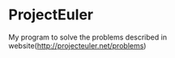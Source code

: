 ProjectEuler
============

My program to solve the problems described in website(http://projecteuler.net/problems)
